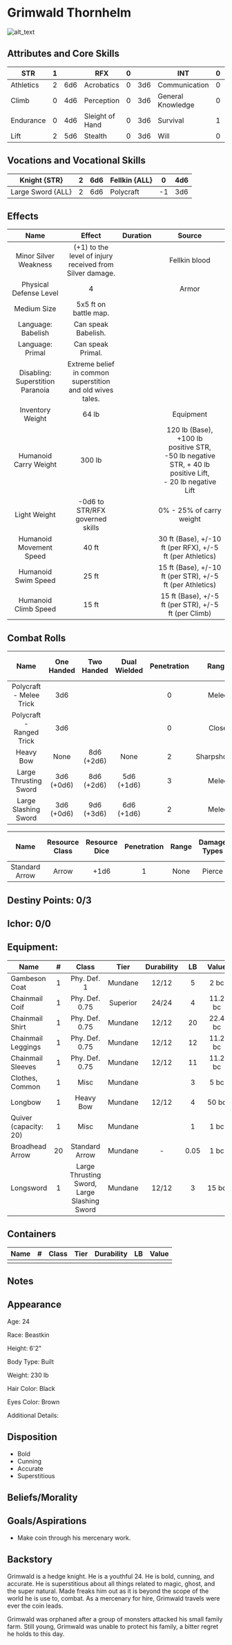 # Grimwald Thornhelm

![alt_text](GrimwaldThornhelm.png)

## Attributes and Core Skills

| STR       |   1   |       | RFX             |   0   |       | INT               |   0   |       |
| --------- | :---: | :---: | --------------- | :---: | :---: | ----------------- | :---: | :---: |
| Athletics |   2   |  6d6  | Acrobatics      |   0   |  3d6  | Communication     |   0   |  3d6  |
| Climb     |   0   |  4d6  | Perception      |   0   |  3d6  | General Knowledge |   0   |  3d6  |
| Endurance |   0   |  4d6  | Sleight of Hand |   0   |  3d6  | Survival          |   1   |  4d6  |
| Lift      |   2   |  5d6  | Stealth         |   0   |  3d6  | Will         |   0   |  4d6  |

## Vocations and Vocational Skills

| Knight {STR}      |   2   |  6d6  | Fellkin {ALL} | 0   | 4d6 |
| ----------------- | :---: | :---: | ------------- | --- | --- |
| Large Sword {ALL} |   2   |  6d6  | Polycraft     | -1  | 3d6 |

## Effects

|               Name               |                             Effect                              | Duration |                                                                  Source                                                                  |
| :------------------------------: | :-------------------------------------------------------------: | :------: | :--------------------------------------------------------------------------------------------------------------------------------------: |
|      Minor Silver Weakness       |  (+1) to the level of injury<br />received from Silver damage.  |          |                                                              Fellkin blood                                                               |
|      Physical Defense Level      |                                4                                |          |                                                                  Armor                                                                   |
|           Medium Size            |                      5x5 ft on battle map.                      |          |                                                                                                                                          |
|        Language: Babelish        |                       Can speak Babelish.                       |          |                                                                                                                                          |
|         Language: Primal         |                        Can speak Primal.                        |          |                                                                                                                                          |
| Disabling: Superstition Paranoia | Extreme belief in common<br />superstition and old wives tales. |          |                                                                                                                                          |
|         Inventory Weight         |                              64 lb                              |          |                                                                Equipment                                                                 |
|      Humanoid Carry Weight       |                             300 lb                              |          | 120 lb (Base), +100 lb positive STR,<br />-50 lb negative STR, + 40 lb positive Lift,<br />- 20 lb negative Lift |
|           Light Weight           |                 -0d6 to STR/RFX governed skills                 |          |                                                         0% - 25% of carry weight                                                         |
|     Humanoid Movement Speed      |                              40 ft                              |          |                                        30 ft (Base), +/-10 ft (per RFX), +/-5 ft (per Athletics)                                         |
|       Humanoid Swim Speed        |                              25 ft                              |          |                                        15 ft (Base), +/-10 ft (per STR), +/-5 ft (per Athletics)                                         |
|       Humanoid Climb Speed       |                              15 ft                              |          |                                           15 ft (Base), +/-5 ft (per STR), +/-5 ft (per Climb)                                           |

## Combat Rolls

|           Name           | One<br />Handed | Two<br />Handed | Dual<br />Wielded | Penetration |    Range     | Damage<br />Types | Engageable<br />Opponents | Area Of<br />Effect | Resource<br />Class |
| :----------------------: | :-------------: | :-------------: | :---------------: | :---------: | :----------: | :---------------: | :-----------------------: | :-----------------: | :-----------------: |
| Polycraft - Melee Trick  |       3d6       |                 |                   |      0      |    Melee     |       Bleed       |           Rapid           |                     |        None         |
| Polycraft - Ranged Trick |       3d6       |                 |                   |      0      |    Close     |       Bleed       |         Standard          |                     |        None         |
|        Heavy Bow         |      None       | 8d6<br />(+2d6) |       None        |      2      | Sharpshooter |                   |         Standard          |        None         |        Arrow        |
|  Large Thrusting Sword   | 3d6<br />(+0d6) | 8d6<br />(+2d6) |  5d6<br />(+1d6)  |      3      |    Melee     |      Pierce       |           Rapid           |        None         |        None         |
|   Large Slashing Sword   | 3d6<br />(+0d6) | 9d6<br />(+3d6) |  6d6<br />(+1d6)  |      2      |    Melee     |       Slash       |           Rapid           |        None         |        None         |

|      Name      | Resource<br />Class | Resource<br />Dice | Penetration | Range | Damage<br />Types | Area Of<br />Effect |
| :------------: | :-----------------: | :----------------: | :---------: | :---: | :---------------: | :-----------------: |
| Standard Arrow |        Arrow        |        +1d6        |      1      | None  |      Pierce       |        None         |

## Destiny Points: 0/3

## Ichor: 0/0

## Equipment:

| Name                  |   #   |                    Class                    |   Tier   | Durability |  LB   |  Value  |
| --------------------- | :---: | :-----------------------------------------: | :------: | :--------: | :---: | :-----: |
| Gambeson Coat         |   1   |                 Phy. Def. 1                 | Mundane  |   12/12    |   5   |  2 bc   |
| Chainmail Coif        |   1   |               Phy. Def. 0.75                | Superior |   24/24    |   4   | 11.2 bc |
| Chainmail Shirt       |   1   |               Phy. Def. 0.75                | Mundane  |   12/12    |  20   | 22.4 bc |
| Chainmail Leggings    |   1   |               Phy. Def. 0.75                | Mundane  |   12/12    |  12   | 11.2 bc |
| Chainmail Sleeves     |   1   |               Phy. Def. 0.75                | Mundane  |   12/12    |  11   | 11.2 bc |
| Clothes, Common       |   1   |                    Misc                     | Mundane  |            |   3   |  5 bc   |
| Longbow               |   1   |                  Heavy Bow                  | Mundane  |   12/12    |   4   |  50 bc  |
| Quiver (capacity: 20) |   1   |                    Misc                     | Mundane  |            |   1   |  1 bc   |
| Broadhead Arrow       |  20   |               Standard Arrow                | Mundane  |     -      | 0.05  |  1 bc   |
| Longsword             |   1   | Large Thrusting Sword, Large Slashing Sword | Mundane  |   12/12    |   3   |  15 bc  |

## Containers

| Name |   #   | Class | Tier  | Durability |  LB   | Value |
| ---- | :---: | :---: | :---: | :--------: | :---: | :---: |
|      |       |       |       |            |       |       |

## Notes

## Appearance

Age: 24

Race: Beastkin

Height: 6'2"

Body Type: Built

Weight: 230 lb

Hair Color: Black

Eyes Color: Brown

Additional Details:

## Disposition

- Bold
- Cunning
- Accurate
- Superstitious

## Beliefs/Morality

## Goals/Aspirations

- Make coin through his mercenary work.

## Backstory

Grimwald is a hedge knight. He is a youthful 24. He is bold, cunning, and accurate. He is superstitious about all things related to magic, ghost, and the super natural. Made freaks him out as it is beyond the scope of the world he is use to, combat. As a mercenary for hire, Grimwald travels were ever the coin leads.

Grimwald was orphaned after a group of monsters attacked his small family farm. Still young, Grimwald was unable to protect his family, a bitter regret he holds to this day.
